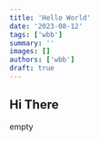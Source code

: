 ```yaml
---
title: 'Hello World'
date: '2023-08-12'
tags: ['wbb']
summary: ''
images: []
authors: ['wbb']
draft: true
---
```


## Hi There

empty
